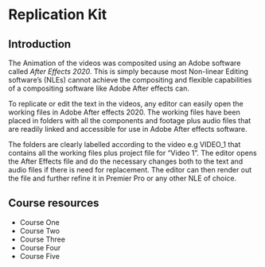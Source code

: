 # Replication Kit
## Introduction

The Animation of the videos was composited using an Adobe software called *After Effects 2020*.
This is simply because most Non-linear Editing software’s (NLEs) cannot achieve the compositing and flexible capabilities of a compositing software like Adobe After effects can.


To replicate or edit the text in the videos, any editor can easily open the working files in Adobe After effects 2020. The working files have been placed in folders with all the components and footage plus audio files that are readily linked and accessible for use in Adobe After effects software. 


The folders are clearly labelled according to the video e.g VIDEO_1 that contains all the working files plus project file for “Video 1”.
The editor opens the After Effects file and do the necessary  changes both to the text and audio files if there is need for replacement.
The editor can then render out the file and further refine it in Premier Pro or any other NLE of choice.

## Course resources
- Course One
- Course Two
- Course Three
- Course Four
- Course Five
